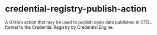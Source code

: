 # credential-registry-publish-action
A GitHub action that may be used to publish open data published in CTDL format to the Credential Registry by Credential Engine.
